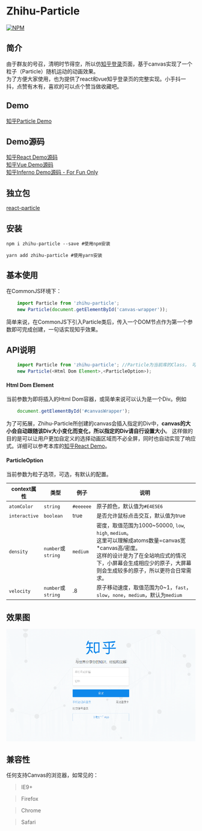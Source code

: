 # Zhihu-Particle
[![NPM](https://nodei.co/npm/zhihu-particle.png)](https://www.npmjs.com/package/zhihu-particle)

## 简介
由于群友的号召，清明时节得空，所以仿[知乎登录](https://www.zhihu.com)页面，基于canvas实现了一个粒子（Particle）随机运动的动画效果。<br />
为了方便大家使用，也为提供了react和vue知乎登录页的完整实现。小手抖一抖，点赞有木有，喜欢的可以点个赞当做收藏吧。
## Demo
[知乎Particle Demo](https://jf3096.github.io/zhihu-particle/)

## Demo源码
[知乎React Demo源码](https://github.com/jf3096/zhihu-particle/tree/master/demo/zhihu-react) <br />
[知乎Vue Demo源码](https://github.com/jf3096/zhihu-particle/tree/master/demo/zhihu-vue) <br />
[知乎Inferno Demo源码 - For Fun Only](https://github.com/jf3096/zhihu-particle/tree/master/demo/zhihu-inferno)

## 独立包
[react-particle](https://github.com/jf3096/react-particle) 
 
## 安装
```shell
npm i zhihu-particle --save #使用npm安装
```

```shell
yarn add zhihu-particle #使用yarn安装
```

## 基本使用
在CommonJS环境下：
```javascript
    import Particle from 'zhihu-particle';
    new Particle(document.getElementById('canvas-wrapper'));
```

简单来说，在CommonJS下引入Particle类后，传入一个DOM节点作为第一个参数即可完成创建，一句话实现知乎效果。

## API说明

```javascript
    import Particle from 'zhihu-particle'; //Particle为当前库的Class， 可用于多次实例化
    new Particle(<Html Dom Element>,<ParticleOption>);
```

#### Html Dom Element
当前参数为即将插入的Html Dom容器，或简单来说可以认为是一个Div。例如

```javascript
    document.getElementById('#canvasWrapper');
```

为了可拓展，Zhihu-Particle所创建的canvas会插入指定的Div中，<b>canvas的大小会自动跟随该Div大小变化而变化，所以指定的Div请自行设置大小</b>。
这样做的目的是可以让用户更加自定义的选择动画区域而不必全屏，同时也自动实现了响应式。详细可以参考本库的[知乎React Demo](https://github.com/jf3096/zhihu-particle/tree/master/demo/zhihu)。

#### ParticleOption
当前参数为粒子选项，可选，有默认的配置。

context属性 | 类型 | 例子 | 说明
---------- | ---- | ----- | ------------------
`atomColor` | `string` | `#eeeeee` | 原子颜色，默认值为`#E4E5E6`
`interactive` | `boolean` | true | 是否允许鼠标点击交互，默认值为true
`density` | `number`或`string` | `medium` | 密度，取值范围为1000~50000, `low`, `high`, `medium`。<br />这里可以理解成atoms数量=canvas宽*canvas高/密度。<br />这样的设计是为了在全站响应式的情况下，小屏幕会生成相应少的原子，大屏幕则会生成较多的原子，所以更符合日常需求。
`velocity` | `number`或`string` | .8 | 原子移动速度，取值范围为0~1，`fast`，`slow`，`none`，`medium`，默认为`medium`

## 效果图
![zhihu-particle](./git-img/zhihu-particle.gif)

## 兼容性
任何支持Canvas的浏览器，如常见的：
> IE9+

> Firefox

> Chrome

> Safari
